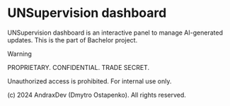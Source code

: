 # UNSupervision dashboard

UNSupervision dashboard is an interactive panel to manage
AI-generated updates. This is the part of Bachelor project.

> [!WARNING]
>
> PROPRIETARY. CONFIDENTIAL. TRADE SECRET.
>
> Unauthorized access is prohibited. For internal use only.
>
> (c) 2024 AndraxDev (Dmytro Ostapenko). All rights reserved.
> 
